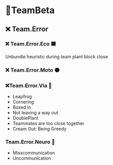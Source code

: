 # 🔷<beta>TeamBeta</beta>

## ❌ Team.Error

### ❌ Team.Error.Eco 🟩<eco></eco>

Unbundle heuristic during team plant block close

### ❌ Team.Error.Moto 🟠<moto></moto>

### ❌Team.Error.Via 🔻<via></via>

- Leapfrog
- Cornering
- Boxed in
- Not leaving a way out
- DoublePlant
- Teammates are too close together
- Cream Out: Being Greedy

### Team.Error.Neuro 💜<neuro></neuro>

- Misscommunication
- Uncommunication
